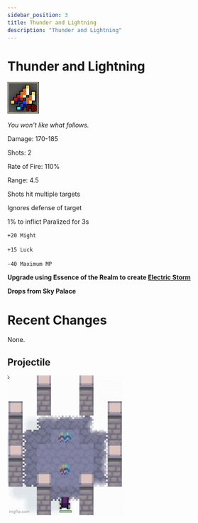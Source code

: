 ```yaml
---
sidebar_position: 3
title: Thunder and Lightning
description: "Thunder and Lightning"
---
```


# Thunder and Lightning

![Thunder and Lightning](https://raw.githubusercontent.com/Terracidal/Gifs/main/56a6c975eefdd461b506400d7d1d268e.png)

<i>You won't like what follows.</i>

Damage: 170-185

Shots: 2

Rate of Fire: 110% 

Range: 4.5

Shots hit multiple targets

Ignores defense of target

1% to inflict Paralized for 3s

    +20 Might

    +15 Luck
    
    -40 Maximum MP



**Upgrade using Essence of the Realm to create [Electric Storm](https://wiki.valorserver.com/docs/items/weapons/blades/legendary/electric_storm/)**


**Drops from Sky Palace**

# Recent Changes
None. 
## Projectile

![TaL Projectile](https://raw.githubusercontent.com/Terracidal/Gifs/main/9ffbr8.gif)
